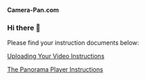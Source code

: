 <strong>Camera-Pan.com</strong>

### Hi there 👋

Please find your instruction documents below:

<a href="https://github.com/Camera-Pan/Camera-Pan/blob/main/Upload%20Instructions.md">Uploading Your Video Instructions</a>

<a href="https://github.com/Camera-Pan/Camera-Pan/blob/main/Player%20Instructions.md">The Panorama Player Instructions</a>
